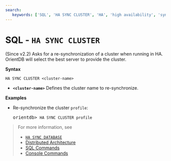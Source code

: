 ```yaml
---
search:
   keywords: ['SQL', 'HA SYNC CLUSTER', 'HA', 'high availability', 'sync', 'cluster', 'sync cluster']
---
```


# SQL - `HA SYNC CLUSTER`

(Since v2.2) Asks for a re-synchronization of a cluster when running in HA. OrientDB will select the best server to provide the cluster.

**Syntax**

```
HA SYNC CLUSTER <cluster-name>
```

- **`<cluster-name>`** Defines the cluster name to re-synchronize.


**Examples**

- Re-synchronize the cluster `profile`:

  <pre>
  orientdb> <code class='lang-sql userinput'>HA SYNC CLUSTER profile</code>
  </pre>

>For more information, see
>- [`HA SYNC DATABASE`](SQL-HA-Sync-Database.md)
>- [Distributed Architecture](Distributed-Architecture.md)
>- [SQL Commands](SQL.md)
>- [Console Commands](Console-Commands.md)
